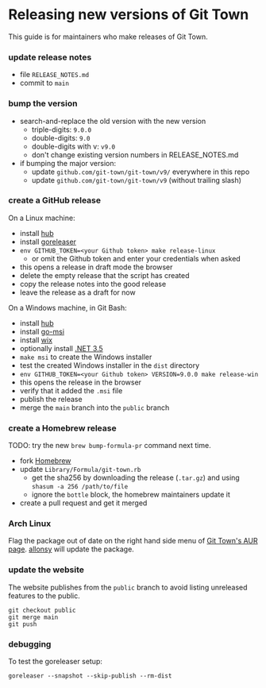 # Releasing new versions of Git Town

This guide is for maintainers who make releases of Git Town.

### update release notes

- file `RELEASE_NOTES.md`
- commit to `main`

### bump the version

- search-and-replace the old version with the new version
  - triple-digits: `9.0.0`
  - double-digits: `9.0`
  - double-digits with v: `v9.0`
  - don't change existing version numbers in RELEASE_NOTES.md
- if bumping the major version:
  - update `github.com/git-town/git-town/v9/` everywhere in this repo
  - update `github.com/git-town/git-town/v9` (without trailing slash)

### create a GitHub release

On a Linux machine:

- install [hub](https://github.com/github/hub#installation)
- install [goreleaser](https://goreleaser.com/install)
- `env GITHUB_TOKEN=<your Github token> make release-linux`
  - or omit the Github token and enter your credentials when asked
- this opens a release in draft mode the browser
- delete the empty release that the script has created
- copy the release notes into the good release
- leave the release as a draft for now

On a Windows machine, in Git Bash:

- install [hub](https://github.com/github/hub#installation)
- install [go-msi](https://github.com/mh-cbon/go-msi#install)
- install [wix](https://wixtoolset.org/releases)
- optionally install
  [.NET 3.5](https://dotnet.microsoft.com/download/dotnet-framework)
- `make msi` to create the Windows installer
- test the created Windows installer in the `dist` directory
- `env GITHUB_TOKEN=<your Github token> VERSION=9.0.0 make release-win`
- this opens the release in the browser
- verify that it added the `.msi` file
- publish the release
- merge the `main` branch into the `public` branch

### create a Homebrew release

TODO: try the new `brew bump-formula-pr` command next time.

- fork [Homebrew](https://github.com/Homebrew/homebrew-core)
- update `Library/Formula/git-town.rb`
  - get the sha256 by downloading the release (`.tar.gz`) and using
    `shasum -a 256 /path/to/file`
  - ignore the `bottle` block, the homebrew maintainers update it
- create a pull request and get it merged

### Arch Linux

Flag the package out of date on the right hand side menu of
[Git Town's AUR page](https://aur.archlinux.org/packages/git-town/).
[allonsy](https://github.com/allonsy) will update the package.

### update the website

The website publishes from the `public` branch to avoid listing unreleased
features to the public.

```
git checkout public
git merge main
git push
```

### debugging

To test the goreleaser setup:

```
goreleaser --snapshot --skip-publish --rm-dist
```
